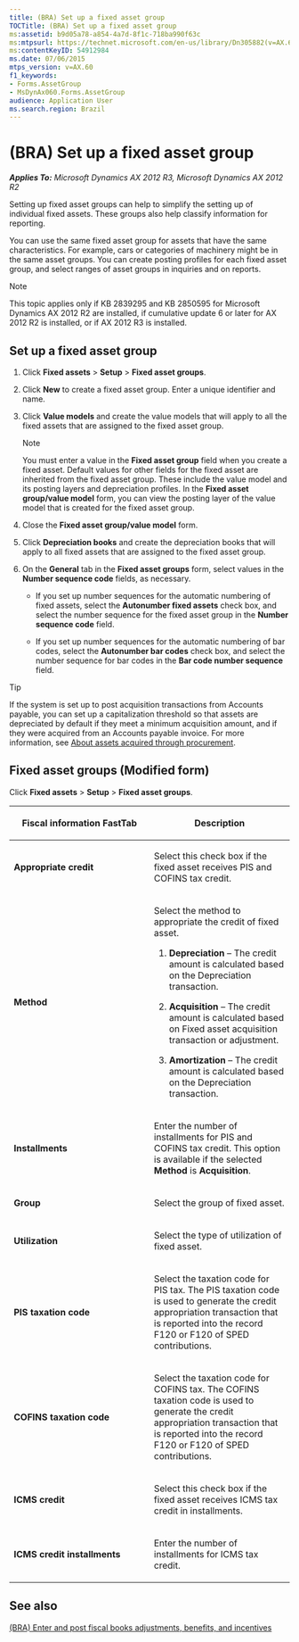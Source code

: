 ```yaml
---
title: (BRA) Set up a fixed asset group
TOCTitle: (BRA) Set up a fixed asset group
ms:assetid: b9d05a78-a854-4a7d-8f1c-718ba990f63c
ms:mtpsurl: https://technet.microsoft.com/en-us/library/Dn305882(v=AX.60)
ms:contentKeyID: 54912984
ms.date: 07/06/2015
mtps_version: v=AX.60
f1_keywords:
- Forms.AssetGroup
- MsDynAx060.Forms.AssetGroup
audience: Application User
ms.search.region: Brazil
---
```


# (BRA) Set up a fixed asset group 


_**Applies To:** Microsoft Dynamics AX 2012 R3, Microsoft Dynamics AX 2012 R2_

Setting up fixed asset groups can help to simplify the setting up of individual fixed assets. These groups also help classify information for reporting.

You can use the same fixed asset group for assets that have the same characteristics. For example, cars or categories of machinery might be in the same asset groups. You can create posting profiles for each fixed asset group, and select ranges of asset groups in inquiries and on reports.


> [!NOTE]
> <P>This topic applies only if KB 2839295 and KB 2850595 for Microsoft Dynamics AX 2012 R2 are installed, if cumulative update 6 or later for AX 2012 R2 is installed, or if AX 2012 R3 is installed.</P>



## Set up a fixed asset group

1.  Click **Fixed assets** \> **Setup** \> **Fixed asset groups**.

2.  Click **New** to create a fixed asset group. Enter a unique identifier and name.

3.  Click **Value models** and create the value models that will apply to all the fixed assets that are assigned to the fixed asset group.
    

    > [!NOTE]
    > <P>You must enter a value in the <STRONG>Fixed asset group</STRONG> field when you create a fixed asset. Default values for other fields for the fixed asset are inherited from the fixed asset group. These include the value model and its posting layers and depreciation profiles. In the <STRONG>Fixed asset group/value model</STRONG> form, you can view the posting layer of the value model that is created for the fixed asset group.</P>



4.  Close the **Fixed asset group/value model** form.

5.  Click **Depreciation books** and create the depreciation books that will apply to all fixed assets that are assigned to the fixed asset group.

6.  On the **General** tab in the **Fixed asset groups** form, select values in the **Number sequence code** fields, as necessary.
    
      - If you set up number sequences for the automatic numbering of fixed assets, select the **Autonumber fixed assets** check box, and select the number sequence for the fixed asset group in the **Number sequence code** field.
    
      - If you set up number sequences for the automatic numbering of bar codes, select the **Autonumber bar codes** check box, and select the number sequence for bar codes in the **Bar code number sequence** field.


> [!TIP]
> <P>If the system is set up to post acquisition transactions from Accounts payable, you can set up a capitalization threshold so that assets are depreciated by default if they meet a minimum acquisition amount, and if they were acquired from an Accounts payable invoice. For more information, see <A href="about-assets-acquired-through-procurement.md">About assets acquired through procurement</A>.</P>



## Fixed asset groups (Modified form)

Click **Fixed assets** \> **Setup** \> **Fixed asset groups**.

<table>
<colgroup>
<col style="width: 50%" />
<col style="width: 50%" />
</colgroup>
<thead>
<tr class="header">
<th><p>Fiscal information FastTab</p></th>
<th><p>Description</p></th>
</tr>
</thead>
<tbody>
<tr class="odd">
<td><p><strong>Appropriate credit</strong></p></td>
<td><p>Select this check box if the fixed asset receives PIS and COFINS tax credit.</p></td>
</tr>
<tr class="even">
<td><p><strong>Method</strong></p></td>
<td><p>Select the method to appropriate the credit of fixed asset.</p>
<ol>
<li><p><strong>Depreciation</strong> – The credit amount is calculated based on the Depreciation transaction.</p></li>
<li><p><strong>Acquisition</strong> – The credit amount is calculated based on Fixed asset acquisition transaction or adjustment.</p></li>
<li><p><strong>Amortization</strong> – The credit amount is calculated based on the Depreciation transaction.</p></li>
</ol></td>
</tr>
<tr class="odd">
<td><p><strong>Installments</strong></p></td>
<td><p>Enter the number of installments for PIS and COFINS tax credit. This option is available if the selected <strong>Method</strong> is <strong>Acquisition</strong>.</p></td>
</tr>
<tr class="even">
<td><p><strong>Group</strong></p></td>
<td><p>Select the group of fixed asset.</p></td>
</tr>
<tr class="odd">
<td><p><strong>Utilization</strong></p></td>
<td><p>Select the type of utilization of fixed asset.</p></td>
</tr>
<tr class="even">
<td><p><strong>PIS taxation code</strong></p></td>
<td><p>Select the taxation code for PIS tax. The PIS taxation code is used to generate the credit appropriation transaction that is reported into the record F120 or F120 of SPED contributions.</p></td>
</tr>
<tr class="odd">
<td><p><strong>COFINS taxation code</strong></p></td>
<td><p>Select the taxation code for COFINS tax. The COFINS taxation code is used to generate the credit appropriation transaction that is reported into the record F120 or F120 of SPED contributions.</p></td>
</tr>
<tr class="even">
<td><p><strong>ICMS credit</strong></p></td>
<td><p>Select this check box if the fixed asset receives ICMS tax credit in installments.</p></td>
</tr>
<tr class="odd">
<td><p><strong>ICMS credit installments</strong></p></td>
<td><p>Enter the number of installments for ICMS tax credit.</p></td>
</tr>
</tbody>
</table>


## See also

[(BRA) Enter and post fiscal books adjustments, benefits, and incentives](bra-enter-and-post-fiscal-books-adjustments-benefits-and-incentives.md)

  


